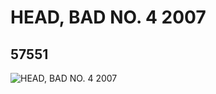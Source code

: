 # HEAD, BAD NO. 4  2007
## 57551
![HEAD, BAD NO. 4  2007](https://lc-www-live-s.legocdn.com/media/bricks/5/2/4520611.jpg)
